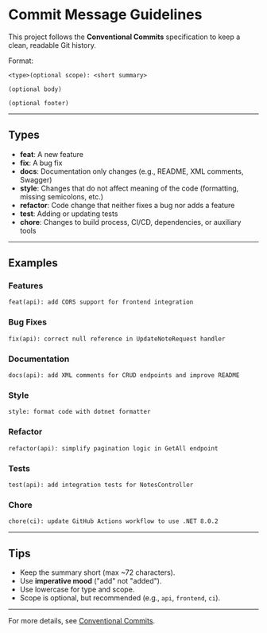 # Commit Message Guidelines

This project follows the **Conventional Commits** specification to keep a clean, readable Git history.

Format:
```
<type>(optional scope): <short summary>

(optional body)

(optional footer)
```

---

## Types

- **feat**: A new feature
- **fix**: A bug fix
- **docs**: Documentation only changes (e.g., README, XML comments, Swagger)
- **style**: Changes that do not affect meaning of the code (formatting, missing semicolons, etc.)
- **refactor**: Code change that neither fixes a bug nor adds a feature
- **test**: Adding or updating tests
- **chore**: Changes to build process, CI/CD, dependencies, or auxiliary tools

---

## Examples

### Features
```
feat(api): add CORS support for frontend integration
```

### Bug Fixes
```
fix(api): correct null reference in UpdateNoteRequest handler
```

### Documentation
```
docs(api): add XML comments for CRUD endpoints and improve README
```

### Style
```
style: format code with dotnet formatter
```

### Refactor
```
refactor(api): simplify pagination logic in GetAll endpoint
```

### Tests
```
test(api): add integration tests for NotesController
```

### Chore
```
chore(ci): update GitHub Actions workflow to use .NET 8.0.2
```

---

## Tips

- Keep the summary short (max ~72 characters).
- Use **imperative mood** ("add" not "added").
- Use lowercase for type and scope.
- Scope is optional, but recommended (e.g., `api`, `frontend`, `ci`).

---

For more details, see [Conventional Commits](https://www.conventionalcommits.org).
